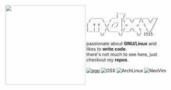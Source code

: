 <img align=left src="https://github.com/user-attachments/assets/5a29e598-4bb9-4c9a-96d8-57788f4c1a4d" width=250 />


```
             .___
  _____    __| _/__  ______  __
 /     \  / __ |\  \/  /\  \╱ ╱
|  Y Y  \/ /_/ | >    <  \   ╱
|__|_|  /\____ |/__/\_ \  \_╱
      \/      \/      \/ 1515
```
passionate about **GNU/Linux** and likes to **write code**.
<br/>
there's not much to see here, just checkout my **repos**.
<br/>
<br>
[![pgp](https://img.shields.io/badge/pgp-0x9BA6ADCC0F05BE4B-313131?style=flat&labelColor=545454&color=313131)](https://github.com/mdxv.gpg)
![OSX](https://badgen.net/badge/icon/OSX?icon=apple&label&color=black)
![ArchLinux](https://img.shields.io/badge/Arch%20Linux-1793D1?logo=arch-linux&logoColor=fff&color=313131&labelColor=545454)
![NeoVim](https://img.shields.io/badge/NeoVim-%2357A143.svg?&logo=neovim&logoColor=white&color=313131&labelColor=545454)

